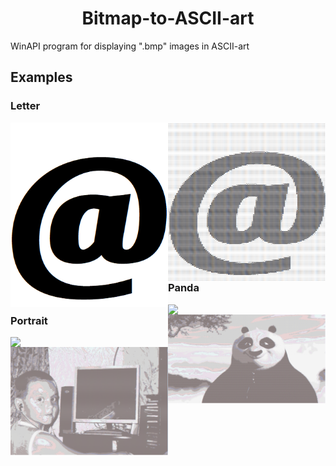  <h1 align="center">Bitmap-to-ASCII-art</h1>
 
WinAPI program for displaying ".bmp" images in ASCII-art
## Examples
### Letter
<p>
<img src="Pictures/source letter.bmp" align="left" width="50%">
<img src="Pictures/result letter.PNG" align="right" width="50%">
</p>

### Panda
<p>
<img src="Pictures/source panda .bmp" align="left" width="50%">
<img src="Pictures/result panda.PNG" align="right" width="50%">
</p>

### Portrait
<p>
<img src="Pictures/source portrait.bmp" align="left" width="50%">
<img src="Pictures/result portrait.PNG" align="right" width="50%">
</p>
